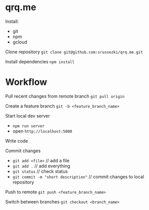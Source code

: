 # qrq.me

Install:
- git
- npm
- gcloud


Clone repository
`git clone git@github.com:srussezki/qrq.me.git`

Install dependencies
`npm install`

# Workflow #
Pull recent changes from remote branch
`git pull origin`

Create a feature branch 
`git -b <feature_branch_name>`

Start local dev server
* `npm run server`
* open `http://localhost:5000`

Write code

Commit changes
* `git add <file>` // add a file
* `git add .` // add everything
* `git status` // check status
* `git commit -m "short description"` // commit changes to local repository

Push to remote
`git push <feature_branch_name>`

Switch between branches 
`git checkout <branch_name>`

